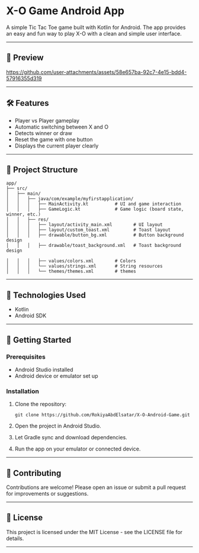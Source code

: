 # X-O Game Android App

A simple Tic Tac Toe game built with Kotlin for Android. The app provides an easy and fun way to play X-O with a clean and simple user interface.

---

## 📱 Preview


https://github.com/user-attachments/assets/58e657ba-92c7-4e15-bdd4-57916355d319


---

## 🛠️ Features

- Player vs Player gameplay
- Automatic switching between X and O
- Detects winner or draw
- Reset the game with one button
- Displays the current player clearly

---

## 📂 Project Structure

```
app/
├── src/
│   ├── main/
│   │   ├── java/com/example/myfirstapplication/
│   │   │   ├── MainActivity.kt          # UI and game interaction
│   │   │   ├── GameLogic.kt             # Game logic (board state, winner, etc.)
│   │   ├── res/
│   │   │   ├── layout/activity_main.xml        # UI layout
│   │   │   ├── layout/custom_toast.xml         # Toast layout
│   │   │   ├── drawable/button_bg.xml          # Button background design
│   │   │   ├── drawable/toast_background.xml   # Toast background design

│   │   │   ├── values/colors.xml        # Colors
│   │   │   └── values/strings.xml       # String resources
│   │   │   └── themes/themes.xml        # themes

```

---

## 🧰 Technologies Used

- Kotlin
- Android SDK

---

## 🚀 Getting Started

### Prerequisites

- Android Studio installed
- Android device or emulator set up

### Installation

1. Clone the repository:

   ```
   git clone https://github.com/RokiyaAbdElsatar/X-O-Android-Game.git
   ```

2. Open the project in Android Studio.

3. Let Gradle sync and download dependencies.

4. Run the app on your emulator or connected device.

---

## 🤝 Contributing

Contributions are welcome! Please open an issue or submit a pull request for improvements or suggestions.

---

## 📄 License

This project is licensed under the MIT License - see the LICENSE file for details.

---
